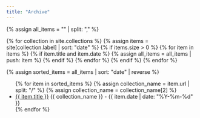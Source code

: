 ```yaml
---
title: "Archive"
---
```









{% assign all_items = "" | split: "," %}

{% for collection in site.collections %}
  {% assign items = site[collection.label] | sort: "date" %}
  {% if items.size > 0 %}
    {% for item in items %}
      {% if item.title and item.date %}
        {% assign all_items = all_items | push: item %}
      {% endif %}
    {% endfor %}
  {% endif %}
{% endfor %}

{% assign sorted_items = all_items | sort: "date" | reverse %}

<ul>
  {% for item in sorted_items %}
  {% assign collection_name = item.url | split: "/" %}
  {% assign collection_name = collection_name[2] %}
  <li><a href="{{ item.url }}">{{ item.title }}</a> {{ collection_name }} - {{ item.date | date: "%Y-%m-%d" }}</li>
  {% endfor %}
</ul>

